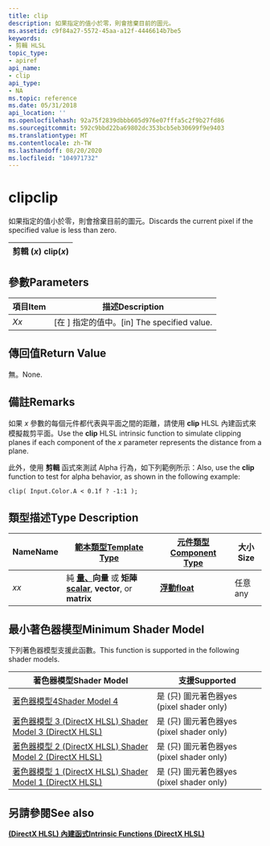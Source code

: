 ```yaml
---
title: clip
description: 如果指定的值小於零，則會捨棄目前的圖元。
ms.assetid: c9f84a27-5572-45aa-a12f-4446614b7be5
keywords:
- 剪輯 HLSL
topic_type:
- apiref
api_name:
- clip
api_type:
- NA
ms.topic: reference
ms.date: 05/31/2018
api_location: ''
ms.openlocfilehash: 92a75f2839dbbb605d976e07fffa5c2f9b27fd86
ms.sourcegitcommit: 592c9bbd22ba69802dc353bcb5eb30699f9e9403
ms.translationtype: MT
ms.contentlocale: zh-TW
ms.lasthandoff: 08/20/2020
ms.locfileid: "104971732"
---
```

# <a name="clip"></a><span data-ttu-id="50e42-104">clip</span><span class="sxs-lookup"><span data-stu-id="50e42-104">clip</span></span>

<span data-ttu-id="50e42-105">如果指定的值小於零，則會捨棄目前的圖元。</span><span class="sxs-lookup"><span data-stu-id="50e42-105">Discards the current pixel if the specified value is less than zero.</span></span>



| <span data-ttu-id="50e42-106">剪輯 (*x*) </span><span class="sxs-lookup"><span data-stu-id="50e42-106">clip(*x*)</span></span> |
|-----------|



 

## <a name="parameters"></a><span data-ttu-id="50e42-107">參數</span><span class="sxs-lookup"><span data-stu-id="50e42-107">Parameters</span></span>



| <span data-ttu-id="50e42-108">項目</span><span class="sxs-lookup"><span data-stu-id="50e42-108">Item</span></span>                                                   | <span data-ttu-id="50e42-109">描述</span><span class="sxs-lookup"><span data-stu-id="50e42-109">Description</span></span>                            |
|--------------------------------------------------------|----------------------------------------|
| <span data-ttu-id="50e42-110"><span id="x"></span><span id="X"></span>*X*</span><span class="sxs-lookup"><span data-stu-id="50e42-110"><span id="x"></span><span id="X"></span>*x*</span></span><br/> | <span data-ttu-id="50e42-111">\[在 \] 指定的值中。</span><span class="sxs-lookup"><span data-stu-id="50e42-111">\[in\] The specified value.</span></span><br/> |



 

## <a name="return-value"></a><span data-ttu-id="50e42-112">傳回值</span><span class="sxs-lookup"><span data-stu-id="50e42-112">Return Value</span></span>

<span data-ttu-id="50e42-113">無。</span><span class="sxs-lookup"><span data-stu-id="50e42-113">None.</span></span>

## <a name="remarks"></a><span data-ttu-id="50e42-114">備註</span><span class="sxs-lookup"><span data-stu-id="50e42-114">Remarks</span></span>

<span data-ttu-id="50e42-115">如果 *x* 參數的每個元件都代表與平面之間的距離，請使用 **clip** HLSL 內建函式來模擬裁剪平面。</span><span class="sxs-lookup"><span data-stu-id="50e42-115">Use the **clip** HLSL intrinsic function to simulate clipping planes if each component of the *x* parameter represents the distance from a plane.</span></span>

<span data-ttu-id="50e42-116">此外，使用 **剪輯** 函式來測試 Alpha 行為，如下列範例所示：</span><span class="sxs-lookup"><span data-stu-id="50e42-116">Also, use the **clip** function to test for alpha behavior, as shown in the following example:</span></span>


```
clip( Input.Color.A < 0.1f ? -1:1 );
```



## <a name="type-description"></a><span data-ttu-id="50e42-117">類型描述</span><span class="sxs-lookup"><span data-stu-id="50e42-117">Type Description</span></span>



| <span data-ttu-id="50e42-118">Name</span><span class="sxs-lookup"><span data-stu-id="50e42-118">Name</span></span> | [<span data-ttu-id="50e42-119">**範本類型**</span><span class="sxs-lookup"><span data-stu-id="50e42-119">**Template Type**</span></span>](dx-graphics-hlsl-intrinsic-functions.md)                                                  | [<span data-ttu-id="50e42-120">**元件類型**</span><span class="sxs-lookup"><span data-stu-id="50e42-120">**Component Type**</span></span>](dx-graphics-hlsl-intrinsic-functions.md) | <span data-ttu-id="50e42-121">大小</span><span class="sxs-lookup"><span data-stu-id="50e42-121">Size</span></span> |
|------|----------------------------------------------------------------------------------------------------------------|----------------------------------------------------------------|------|
| <span data-ttu-id="50e42-122">*x*</span><span class="sxs-lookup"><span data-stu-id="50e42-122">*x*</span></span>  | <span data-ttu-id="50e42-123">純 [**量、**](dx-graphics-hlsl-intrinsic-functions.md)**向量** 或 **矩陣**</span><span class="sxs-lookup"><span data-stu-id="50e42-123">[**scalar**](dx-graphics-hlsl-intrinsic-functions.md), **vector**, or **matrix**</span></span> | [<span data-ttu-id="50e42-124">**浮動**</span><span class="sxs-lookup"><span data-stu-id="50e42-124">**float**</span></span>](/windows/desktop/WinProg/windows-data-types)                        | <span data-ttu-id="50e42-125">任意</span><span class="sxs-lookup"><span data-stu-id="50e42-125">any</span></span>  |



 

## <a name="minimum-shader-model"></a><span data-ttu-id="50e42-126">最小著色器模型</span><span class="sxs-lookup"><span data-stu-id="50e42-126">Minimum Shader Model</span></span>

<span data-ttu-id="50e42-127">下列著色器模型支援此函數。</span><span class="sxs-lookup"><span data-stu-id="50e42-127">This function is supported in the following shader models.</span></span>



| <span data-ttu-id="50e42-128">著色器模型</span><span class="sxs-lookup"><span data-stu-id="50e42-128">Shader Model</span></span>                                              | <span data-ttu-id="50e42-129">支援</span><span class="sxs-lookup"><span data-stu-id="50e42-129">Supported</span></span>               |
|-----------------------------------------------------------|-------------------------|
| [<span data-ttu-id="50e42-130">著色器模型4</span><span class="sxs-lookup"><span data-stu-id="50e42-130">Shader Model 4</span></span>](dx-graphics-hlsl-sm4.md)                | <span data-ttu-id="50e42-131">是 (只) 圖元著色器</span><span class="sxs-lookup"><span data-stu-id="50e42-131">yes (pixel shader only)</span></span> |
| [<span data-ttu-id="50e42-132">著色器模型 3 (DirectX HLSL) </span><span class="sxs-lookup"><span data-stu-id="50e42-132">Shader Model 3 (DirectX HLSL)</span></span>](dx-graphics-hlsl-sm3.md) | <span data-ttu-id="50e42-133">是 (只) 圖元著色器</span><span class="sxs-lookup"><span data-stu-id="50e42-133">yes (pixel shader only)</span></span> |
| [<span data-ttu-id="50e42-134">著色器模型 2 (DirectX HLSL) </span><span class="sxs-lookup"><span data-stu-id="50e42-134">Shader Model 2 (DirectX HLSL)</span></span>](dx-graphics-hlsl-sm2.md) | <span data-ttu-id="50e42-135">是 (只) 圖元著色器</span><span class="sxs-lookup"><span data-stu-id="50e42-135">yes (pixel shader only)</span></span> |
| [<span data-ttu-id="50e42-136">著色器模型 1 (DirectX HLSL) </span><span class="sxs-lookup"><span data-stu-id="50e42-136">Shader Model 1 (DirectX HLSL)</span></span>](dx-graphics-hlsl-sm1.md) | <span data-ttu-id="50e42-137">是 (只) 圖元著色器</span><span class="sxs-lookup"><span data-stu-id="50e42-137">yes (pixel shader only)</span></span> |



 

## <a name="see-also"></a><span data-ttu-id="50e42-138">另請參閱</span><span class="sxs-lookup"><span data-stu-id="50e42-138">See also</span></span>

<dl> <dt>

[<span data-ttu-id="50e42-139">**(DirectX HLSL) 內建函式**</span><span class="sxs-lookup"><span data-stu-id="50e42-139">**Intrinsic Functions (DirectX HLSL)**</span></span>](dx-graphics-hlsl-intrinsic-functions.md)
</dt> </dl>

 

